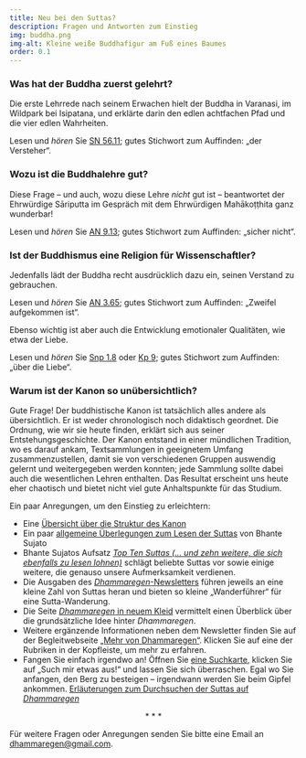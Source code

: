 ```yaml
---
title: Neu bei den Suttas?
description: Fragen und Antworten zum Einstieg
img: buddha.png
img-alt: Kleine weiße Buddhafigur am Fuß eines Baumes
order: 0.1
---
```


### Was hat der Buddha zuerst gelehrt?

Die erste Lehrrede nach seinem Erwachen hielt der Buddha in Varanasi, im Wildpark bei Isipatana, und erklärte darin den edlen achtfachen Pfad und die vier edlen Wahrheiten.

Lesen und *hören* Sie [SN 56.11](#/sutta/sn56.11:0.1/de/sabbamitta); gutes Stichwort zum Auffinden: „der Versteher“.

### Wozu ist die Buddhalehre gut?

Diese Frage – und auch, wozu diese Lehre *nicht* gut ist – beantwortet der Ehrwürdige Sāriputta im Gespräch mit dem Ehrwürdigen Mahākoṭṭhita ganz wunderbar!

Lesen und *hören* Sie [AN 9.13](#/sutta/an9.13:0.1/de/sabbamitta); gutes Stichwort zum Auffinden: „sicher nicht“.

### Ist der Buddhismus eine Religion für Wissenschaftler?

Jedenfalls lädt der Buddha recht ausdrücklich dazu ein, seinen Verstand zu gebrauchen.

Lesen und *hören* Sie [AN 3.65](#/sutta/an3.65:0.1/de/sabbamitta); gutes Stichwort zum Auffinden: „Zweifel aufgekommen ist“.

Ebenso wichtig ist aber auch die Entwicklung emotionaler Qualitäten, wie etwa der Liebe.

Lesen und *hören* Sie [Snp 1.8](#/sutta/snp1.8:0.1/de/sabbamitta) oder [Kp 9](#/sutta/kp9/de/sabbamitta); gutes Stichwort zum Auffinden: „über die Liebe“. 

### Warum ist der Kanon so unübersichtlich?

Gute Frage! Der buddhistische Kanon ist tatsächlich alles andere als übersichtlich. Er ist weder chronologisch noch didaktisch geordnet. Die Ordnung, wie wir sie heute finden, erklärt sich aus seiner Entstehungsgeschichte. Der Kanon entstand in einer mündlichen Tradition, wo es darauf ankam, Textsammlungen in geeignetem Umfang zusammenzustellen, damit sie von verschiedenen Gruppen auswendig gelernt und weitergegeben werden konnten; jede Sammlung sollte dabei auch die wesentlichen Lehren enthalten. Das Resultat erscheint uns heute eher chaotisch und bietet nicht viel gute Anhaltspunkte für das Studium.

Ein paar Anregungen, um den Einstieg zu erleichtern:
- Eine [Übersicht über die Struktur des Kanon](#/wiki/studium/palikanon) 
- Ein paar [allgemeine Überlegungen zum Lesen der Suttas](#/wiki/studium/suttas-lesen) von Bhante Sujato
- Bhante Sujatos Aufsatz [*Top Ten Suttas (… und zehn weitere, die sich ebenfalls zu lesen lohnen)*](#/wiki/studium/topten) schlägt beliebte Suttas vor sowie einige weitere, die genauso unsere Aufmerksamkeit verdienen.
- Die Ausgaben des [*Dhammaregen*-Newsletters](https://mehr.dhammaregen.net/s/dhammaregen-newsletter) führen jeweils an eine kleine Zahl von Suttas heran und bieten so kleine „Wanderführer“ für eine Sutta-Wanderung.
- Die Seite [*Dhammaregen* in neuem Kleid](#/wiki/studium/neu) vermittelt einen Überblick über die grundsätzliche Idee hinter *Dhammaregen*. 
- Weitere ergänzende Informationen neben dem Newsletter finden Sie auf der Begleitwebseite [„Mehr von Dhammaregen“](https://mehr.dhammaregen.net). Klicken Sie auf eine der Rubriken in der Kopfleiste, um mehr zu erfahren.
- Fangen Sie einfach irgendwo an! Öffnen Sie [eine Suchkarte](#/search//de), klicken Sie auf „Such mir etwas aus!“ und lassen Sie sich überraschen. Egal wo Sie anfangen, den Berg zu besteigen – irgendwann werden Sie beim Gipfel ankommen. [Erläuterungen zum Durchsuchen der Suttas auf *Dhammaregen*](#/wiki/studium/suche)

<div style="text-align: center;">* * *</div>

Für weitere Fragen oder Anregungen senden Sie bitte eine Email an [dhammaregen@gmail.com](mailto:dhammaregen@gmail.com). 
